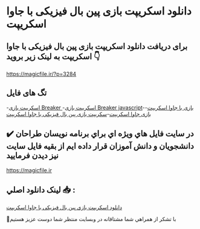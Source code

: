 # دانلود اسکریپت بازی پین ​​بال فیزیکی با جاوا اسکریپت

## برای دریافت دانلود اسکریپت بازی پین ​​بال فیزیکی با جاوا اسکریپت به لینک زیر بروید 👇

https://magicfile.ir/?p=3284

## تگ های فایل

-[اسکریپت بازی Breaker ](https://magicfile.ir/product/%d8%a7%d8%b3%da%a9%d8%b1%db%8c%d9%be%d8%aa-%d8%a8%d8%a7%d8%b2%db%8c-%d9%be%db%8c%d9%86-%d8%a8%d8%a7%d9%84-%d9%81%db%8c%d8%b2%db%8c%da%a9%db%8c-%d8%a8%d8%a7-%d8%ac%d8%a7%d9%88%d8%a7-%d8%a7%d8%b3%da%a9%d8%b1%db%8c%d9%be%d8%aa/)-[اسکریپت بازی Breaker javascript](https://magicfile.ir/product/%d8%a7%d8%b3%da%a9%d8%b1%db%8c%d9%be%d8%aa-%d8%a8%d8%a7%d8%b2%db%8c-%d9%be%db%8c%d9%86-%d8%a8%d8%a7%d9%84-%d9%81%db%8c%d8%b2%db%8c%da%a9%db%8c-%d8%a8%d8%a7-%d8%ac%d8%a7%d9%88%d8%a7-%d8%a7%d8%b3%da%a9%d8%b1%db%8c%d9%be%d8%aa/)-[بازی با جاوا اسکریپت](https://magicfile.ir/product/%d8%a7%d8%b3%da%a9%d8%b1%db%8c%d9%be%d8%aa-%d8%a8%d8%a7%d8%b2%db%8c-%d9%be%db%8c%d9%86-%d8%a8%d8%a7%d9%84-%d9%81%db%8c%d8%b2%db%8c%da%a9%db%8c-%d8%a8%d8%a7-%d8%ac%d8%a7%d9%88%d8%a7-%d8%a7%d8%b3%da%a9%d8%b1%db%8c%d9%be%d8%aa/)-[بازی جاوا اسکریپت](https://magicfile.ir/product/%d8%a7%d8%b3%da%a9%d8%b1%db%8c%d9%be%d8%aa-%d8%a8%d8%a7%d8%b2%db%8c-%d9%be%db%8c%d9%86-%d8%a8%d8%a7%d9%84-%d9%81%db%8c%d8%b2%db%8c%da%a9%db%8c-%d8%a8%d8%a7-%d8%ac%d8%a7%d9%88%d8%a7-%d8%a7%d8%b3%da%a9%d8%b1%db%8c%d9%be%d8%aa/)-[سکریپت بازی پین ​​بال فیزیکی با جاوا اسکریپت](https://magicfile.ir/product/%d8%a7%d8%b3%da%a9%d8%b1%db%8c%d9%be%d8%aa-%d8%a8%d8%a7%d8%b2%db%8c-%d9%be%db%8c%d9%86-%d8%a8%d8%a7%d9%84-%d9%81%db%8c%d8%b2%db%8c%da%a9%db%8c-%d8%a8%d8%a7-%d8%ac%d8%a7%d9%88%d8%a7-%d8%a7%d8%b3%da%a9%d8%b1%db%8c%d9%be%d8%aa/)

## ✔️ در سايت فايل هاي ويژه اي براي برنامه نويسان طراحان دانشجويان و دانش آموزان قرار داده ايم از بقيه فايل سايت نيز ديدن فرماييد

https://magicfile.ir


## لينک دانلود اصلي 📥 :

[دانلود اسکریپت بازی پین ​​بال فیزیکی با جاوا اسکریپت](https://magicfile.ir/product/%d8%a7%d8%b3%da%a9%d8%b1%db%8c%d9%be%d8%aa-%d8%a8%d8%a7%d8%b2%db%8c-%d9%be%db%8c%d9%86-%d8%a8%d8%a7%d9%84-%d9%81%db%8c%d8%b2%db%8c%da%a9%db%8c-%d8%a8%d8%a7-%d8%ac%d8%a7%d9%88%d8%a7-%d8%a7%d8%b3%da%a9%d8%b1%db%8c%d9%be%d8%aa/) 


🙏با تشکر از همراهي شما مشتاقانه در وبسایت منتظر شما دوست عزیز هستیم

